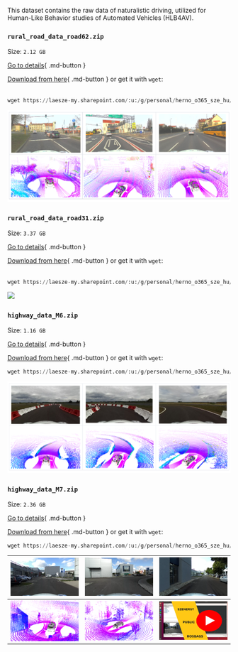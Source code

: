 This dataset contains the raw data of naturalistic driving, utilized for Human-Like Behavior studies of Automated Vehicles (HLB4AV).


### `rural_road_data_road62.zip`

Size: `2.12 GB` 

[Go to details](https://github.com/szenergy/szenergy-public-resources/blob/master/data/rosbag/details/leaf-2022-03-18-gyor.md){ .md-button }

[Download from here](https://laesze-my.sharepoint.com/:u:/g/personal/herno_o365_sze_hu/EVlk6YgDtj9BrzIE8djt-rwBZ47q9NwcbgxU_zOuBji9IA?download=1){ .md-button } or get it with `wget`:

``` py

wget https://laesze-my.sharepoint.com/:u:/g/personal/herno_o365_sze_hu/EVlk6YgDtj9BrzIE8djt-rwBZ47q9NwcbgxU_zOuBji9IA?download=1 -O leaf-2022-03-18-gyor.bag

```

<img src="https://raw.githubusercontent.com/szenergy/szenergy-public-resources/master/data/rosbag/img/leaf-2022-03-18-gyor.png" />

### `rural_road_data_road31.zip`

Size: `3.37 GB` 

[Go to details](https://github.com/szenergy/szenergy-public-resources/blob/master/data/rosbag/details/leaf-2021-04-23-campus.md){ .md-button }

[Download from here](https://laesze-my.sharepoint.com/:u:/g/personal/herno_o365_sze_hu/EYl_ahy5pgBBhNHt5ZkiBikBoy_j_x95E96rDtTsxueB_A?download=1){ .md-button } or get it with `wget`:

``` py

wget https://laesze-my.sharepoint.com/:u:/g/personal/herno_o365_sze_hu/EYl_ahy5pgBBhNHt5ZkiBikBoy_j_x95E96rDtTsxueB_A?download=1 -O leaf-2021-04-23-campus.bag

```

<img src="https://github.com/jkk-research/jkk-research.github.io/blob/master/docs/img/road61_2.png" />

### `highway_data_M6.zip`

Size: `1.16 GB` 

[Go to details](https://github.com/szenergy/szenergy-public-resources/blob/master/data/rosbag/details/leaf-2021-07-02-zala-uni-track.md){ .md-button }

[Download from here](https://laesze-my.sharepoint.com/:u:/g/personal/herno_o365_sze_hu/EaUlnq2KcQBHkCLB52nuPtQBw-FXYby23VUuwk6jmVzJBA?download=1){ .md-button } or get it with `wget`:

``` py 
wget https://laesze-my.sharepoint.com/:u:/g/personal/herno_o365_sze_hu/EaUlnq2KcQBHkCLB52nuPtQBw-FXYby23VUuwk6jmVzJBA?download=1 -O leaf-2021-07-02-zala-uni-track.bag
```

<img src="https://raw.githubusercontent.com/szenergy/szenergy-public-resources/master/data/rosbag/img/leaf-2021-07-02-zala-uni-track.png" />

### `highway_data_M7.zip`

Size: `2.36 GB` 

[Go to details](https://github.com/szenergy/szenergy-public-resources/blob/master/data/rosbag/details/leaf-2020-06-10-campus.md){ .md-button }


[Download from here](https://laesze-my.sharepoint.com/:u:/g/personal/herno_o365_sze_hu/ETGGWQ0z5FxDkj3vwsjRPJEBuMwnFavgEU9aF0ol4NlwDA?download=1){ .md-button } or get it with `wget`:

``` py 
wget https://laesze-my.sharepoint.com/:u:/g/personal/herno_o365_sze_hu/ETGGWQ0z5FxDkj3vwsjRPJEBuMwnFavgEU9aF0ol4NlwDA?download=1 -O leaf-2020-06-10-campus.bag
```



| <img src="https://raw.githubusercontent.com/szenergy/szenergy-public-resources/master/data/rosbag/img/leaf-2020-06-10-campus_01.png" width=294/> | <img src="https://raw.githubusercontent.com/szenergy/szenergy-public-resources/master/data/rosbag/img/leaf-2020-06-10-campus_02.png" width=294/> | <img src="https://raw.githubusercontent.com/szenergy/szenergy-public-resources/master/data/rosbag/img/leaf-2020-06-10-campus_03.png" width=294/>  |
| :---: | :---: | :---: | 
| <img src="https://raw.githubusercontent.com/szenergy/szenergy-public-resources/master/data/rosbag/img/leaf-2020-06-10-campus_04.png" width=294/> | <img src="https://raw.githubusercontent.com/szenergy/szenergy-public-resources/master/data/rosbag/img/leaf-2020-06-10-campus_05.png" width=294/> | [<img src="https://raw.githubusercontent.com/szenergy/szenergy-public-resources/master/data/rosbag/img/leaf-2020-06-10-campus_06.png" width=294/>](https://youtu.be/f5BKY10xAjs)  |


